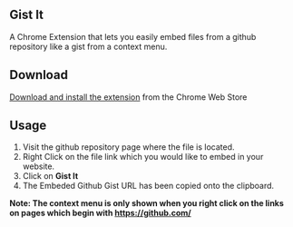 ## Gist It

A Chrome Extension that lets you easily embed files from a github repository like a gist from a context menu.

## Download

[Download and install the extension](https://chrome.google.com/webstore/detail/embed-github-gists/gmemoangmfinnplfifcjjdfeapdfgjkg) from the Chrome Web Store

## Usage

1. Visit the github repository page where the file is located.
2. Right Click on the file link which you would like to embed in your website.
3. Click on **Gist It**
4. The Embeded Github Gist URL has been copied onto the clipboard.

**Note: The context menu is only shown when you right click on the links on pages which begin with https://github.com/**
